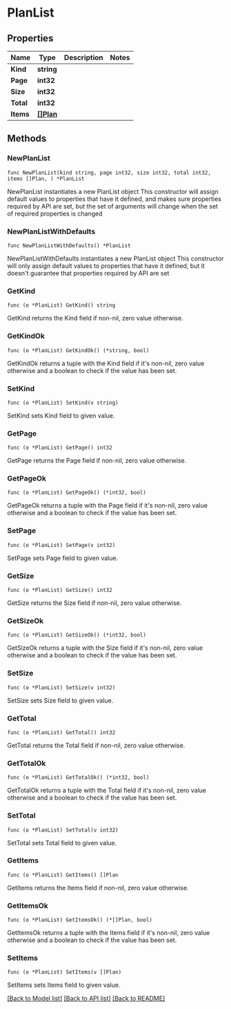 # PlanList

## Properties

Name | Type | Description | Notes
------------ | ------------- | ------------- | -------------
**Kind** | **string** |  | 
**Page** | **int32** |  | 
**Size** | **int32** |  | 
**Total** | **int32** |  | 
**Items** | [**[]Plan**](Plan.md) |  | 

## Methods

### NewPlanList

`func NewPlanList(kind string, page int32, size int32, total int32, items []Plan, ) *PlanList`

NewPlanList instantiates a new PlanList object
This constructor will assign default values to properties that have it defined,
and makes sure properties required by API are set, but the set of arguments
will change when the set of required properties is changed

### NewPlanListWithDefaults

`func NewPlanListWithDefaults() *PlanList`

NewPlanListWithDefaults instantiates a new PlanList object
This constructor will only assign default values to properties that have it defined,
but it doesn't guarantee that properties required by API are set

### GetKind

`func (o *PlanList) GetKind() string`

GetKind returns the Kind field if non-nil, zero value otherwise.

### GetKindOk

`func (o *PlanList) GetKindOk() (*string, bool)`

GetKindOk returns a tuple with the Kind field if it's non-nil, zero value otherwise
and a boolean to check if the value has been set.

### SetKind

`func (o *PlanList) SetKind(v string)`

SetKind sets Kind field to given value.


### GetPage

`func (o *PlanList) GetPage() int32`

GetPage returns the Page field if non-nil, zero value otherwise.

### GetPageOk

`func (o *PlanList) GetPageOk() (*int32, bool)`

GetPageOk returns a tuple with the Page field if it's non-nil, zero value otherwise
and a boolean to check if the value has been set.

### SetPage

`func (o *PlanList) SetPage(v int32)`

SetPage sets Page field to given value.


### GetSize

`func (o *PlanList) GetSize() int32`

GetSize returns the Size field if non-nil, zero value otherwise.

### GetSizeOk

`func (o *PlanList) GetSizeOk() (*int32, bool)`

GetSizeOk returns a tuple with the Size field if it's non-nil, zero value otherwise
and a boolean to check if the value has been set.

### SetSize

`func (o *PlanList) SetSize(v int32)`

SetSize sets Size field to given value.


### GetTotal

`func (o *PlanList) GetTotal() int32`

GetTotal returns the Total field if non-nil, zero value otherwise.

### GetTotalOk

`func (o *PlanList) GetTotalOk() (*int32, bool)`

GetTotalOk returns a tuple with the Total field if it's non-nil, zero value otherwise
and a boolean to check if the value has been set.

### SetTotal

`func (o *PlanList) SetTotal(v int32)`

SetTotal sets Total field to given value.


### GetItems

`func (o *PlanList) GetItems() []Plan`

GetItems returns the Items field if non-nil, zero value otherwise.

### GetItemsOk

`func (o *PlanList) GetItemsOk() (*[]Plan, bool)`

GetItemsOk returns a tuple with the Items field if it's non-nil, zero value otherwise
and a boolean to check if the value has been set.

### SetItems

`func (o *PlanList) SetItems(v []Plan)`

SetItems sets Items field to given value.



[[Back to Model list]](../README.md#documentation-for-models) [[Back to API list]](../README.md#documentation-for-api-endpoints) [[Back to README]](../README.md)


